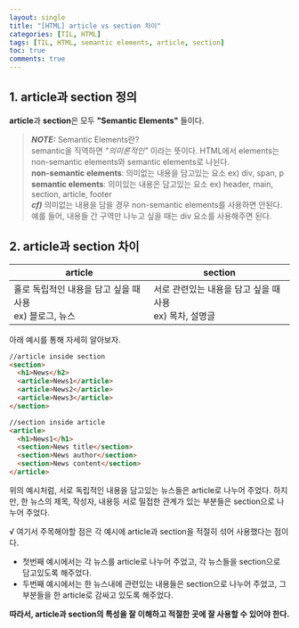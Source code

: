 ```yaml
---
layout: single
title: "[HTML] article vs section 차이"
categories: [TIL, HTML]
tags: [TIL, HTML, semantic elements, article, section]
toc: true
comments: true
---
```


## 1. article과 section 정의
**article**과 **section**은 모두 **"Semantic Elements"** 들이다.  

> ***NOTE:*** Semantic Elements란?  
semantic을 직역하면 *"의미론적인"* 이라는 뜻이다. HTML에서 elements는 non-semantic elements와 semantic elements로 나뉜다.  
**non-semantic elements**: 의미없는 내용을 담고있는 요소 ex) div, span, p  
**semantic elements**: 의미있는 내용은 담고있는 요소 ex) header, main, section, article, footer  
***cf)*** 의미없는 내용을 담을 경우 non-semantic elements를 사용하면 안된다. 예를 들어, 내용들 간 구역만 나누고 싶을 때는 div 요소를 사용해주면 된다. 


## 2. article과 section 차이
article | section
--- | ---
홀로 독립적인 내용을 담고 싶을 때 사용<br/> ex) 블로그, 뉴스 | 서로 관련있는 내용을 담고 싶을 때 사용<br/> ex) 목차, 설명글

아래 예시를 통해 자세히 알아보자. 
```html
//article inside section
<section>
  <h1>News</h2>
  <article>News1</article>
  <article>News2</article>
  <article>News3</article>
</section>
```
```html
//section inside article
<article> 
  <h1>News1</h1>
  <section>News title</section>
  <section>News author</section>
  <section>News content</section>
</article>
```
위의 예시처럼, 서로 독립적인 내용을 담고있는 뉴스들은 article로 나누어 주었다. 하지만, 한 뉴스의 제목, 작성자, 내용등 서로 밀접한 관계가 있는 부분들은 section으로 나누어 주었다. 

√ 여기서 주목해야할 점은 각 예시에 article과 section을 적절히 섞어 사용했다는 점이다.
- 첫번째 예시에서는 각 뉴스를 article로 나누어 주었고, 각 뉴스들을 section으로 담고있도록 해주었다. 
- 두번째 예시에서는 한 뉴스내에 관련있는 내용들은 section으로 나누어 주었고, 그 부분들을 한 article로 감싸고 있도록 해주었다. 

**따라서, article과 section의 특성을 잘 이해하고 적절한 곳에 잘 사용할 수 있어야 한다.**
